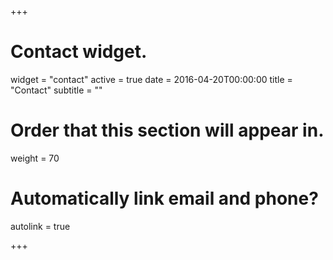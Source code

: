 +++
# Contact widget.
widget = "contact"
active = true
date = 2016-04-20T00:00:00
title = "Contact"
subtitle = ""

# Order that this section will appear in.
weight = 70

# Automatically link email and phone?
autolink = true

+++

